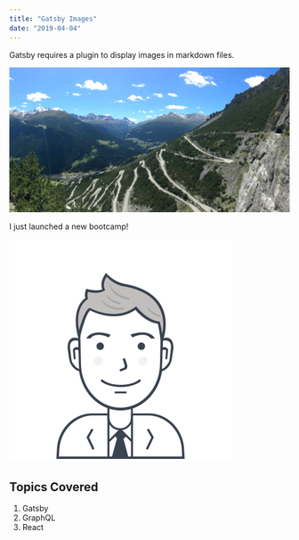 ```yaml
---
title: "Gatsby Images"
date: "2019-04-04"
---
```

Gatsby requires a plugin to display images in markdown files.

![Lake Cancano](./lake-cancano.jpg)

I just launched a new bootcamp!

![User](./users-1.svg)

## Topics Covered

1. Gatsby
2. GraphQL
3. React